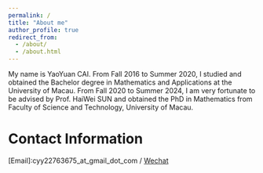 ```yaml
---
permalink: /
title: "About me"
author_profile: true
redirect_from: 
  - /about/
  - /about.html
---
```

My name is YaoYuan CAI. From Fall 2016 to Summer 2020, I studied and obtained the Bachelor degree in Mathematics and Applications at the University of Macau. From Fall 2020 to Summer 2024, I am very fortunate to be advised by Prof. HaiWei SUN and obtained the PhD in Mathematics from Faculty of Science and Technology, University of Macau.

Contact Information
======
[Email]:cyy22763675_at_gmail_dot_com / [Wechat](https://github.com/YaoyuanCAI/YaoyuanCAI.github.io/tree/master/images/wechat.jpg)
